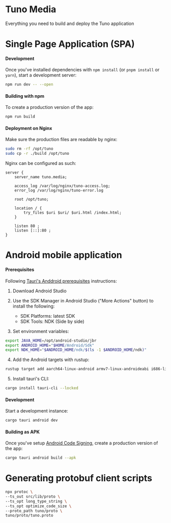 # Tuno Media

Everything you need to build and deploy the Tuno application

# Single Page Application (SPA)

#### Development

Once you've installed dependencies with `npm install` (or `pnpm install` or `yarn`), start a development server:

```bash
npm run dev -- --open
```

#### Building with npm

To create a production version of the app:

```bash
npm run build
```

#### Deployment on Nginx

Make sure the production files are readable by nginx:

```bash
sudo rm -rf /opt/tuno
sudo cp -r ./build /opt/tuno
```

Nginx can be configured as such:

```
server {
    server_name tuno.media;

    access_log /var/log/nginx/tuno-access.log;
    error_log /var/log/nginx/tuno-error.log

    root /opt/tuno;

    location / {
        try_files $uri $uri/ $uri.html /index.html;
    }

    listen 80 ;
    listen [::]:80 ;
}
```

# Android mobile application

#### Prerequisites

Following [Tauri's Anddroid prerequisites](https://v2.tauri.app/start/prerequisites/#android) instructions:

1. Download Android Studio

2. Use the SDK Manager in Android Studio ("More Actions" button) to install the following:

    - SDK Platforms: latest SDK
    - SDK Tools: NDK (Side by side)

3. Set environment variables:

```bash
export JAVA_HOME=/opt/android-studio/jbr
export ANDROID_HOME="$HOME/Android/Sdk"
export NDK_HOME="$ANDROID_HOME/ndk/$(ls -1 $ANDROID_HOME/ndk)"
```

4. Add the Android targets with rustup:

```bash
rustup target add aarch64-linux-android armv7-linux-androideabi i686-linux-android x86_64-linux-android
```

5. Install tauri's CLI:
```bash
cargo install tauri-cli --locked
```

#### Development

Start a development instance:

```bash
cargo tauri android dev
```

#### Building as APK

Once you've setup [Android Code Signing](https://v2.tauri.app/distribute/sign/android/), create a production version of the app:

```bash
cargo tauri android build --apk
```
# Generating protobuf client scripts

```sh
npx protoc \
--ts_out src/lib/proto \
--ts_opt long_type_string \
--ts_opt optimize_code_size \
--proto_path tuno/proto \
tuno/proto/tuno.proto
```
